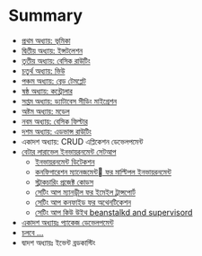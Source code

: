 # Summary

* [প্রথম অধ্যায়: ভূমিকা](README.md)
* [দ্বিতীয় অধ্যায়: ইন্সটলেশন](installation.md)
* [তৃতীয় অধ্যায়: বেসিক রাউটিং](basic-routing.md)
* [চতুর্থ অধ্যায়: ভিউ](views.md)
* [পঞ্চম অধ্যায়: ব্লেড টেমপ্লেট](blade-template.md)
* [ষষ্ঠ অধ্যায়: কন্ট্রোলার](controller.md)
* [সপ্তম অধ্যায়: ড্যাটাবেস সীডিং মাইগ্রেশন](db-seeding-migration.md)
* [অষ্টম অধ্যায়: মডেল](model.md)
* [নবম অধ্যায়: বেসিক ফিল্টার](basic-filter.md)
* [দশম অধ্যায়: এডভান্স রাউটিং](advance-routing.md)
* একাদশ অধ্যায়: CRUD এপ্লিকেশন ডেভেলপমেন্ট
* [বেটার লারাভেল ইনভায়রনমেন্ট সেটআপ](better-environment.md)
   * [ইনভায়রনমেন্ট ডিটেকশন](environment-detection.md)
   * [কনফিগারেশন ম্যানেজমেন্ট ফর মাল্টিপল ইনভায়রনমেন্ট](configuration-management.md)
   * [স্ট্রাকচারিং প্রজেক্ট কোডস](structuring-codes.md)
   * [সেটিং আপ ম্যানড্রীল ফর ইমেইল ট্রান্সপোর্ট](setting-up-mandrill.md)
   * [সেটিং আপ কনফাইড ফর অথেনটিকেশন](setting-up-confide.md)
   * [সেটিং আপ কিউ উইথ beanstalkd and supervisord](setting-up-queue.md)
* [একাদশ অধ্যায়ঃ প্যাকেজ ডেভেলপমেন্ট](package-development.md)
* [চলবে ...](#)
* দ্বাদশ অধ্যায়ঃ ইভেন্ট ব্রডকাস্টিং

